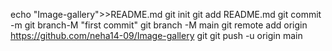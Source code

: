 echo "Image-gallery">>README.md
git init
git add README.md
git commit -m
git branch-M "first commit"
git branch -M main
git remote add origin https://github.com/neha14-09/Image-gallery git
git push -u origin main
